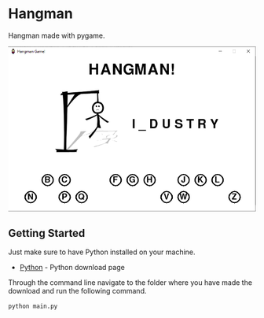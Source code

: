# Hangman

Hangman made with pygame.

![Sample](https://github.com/Vinicyus/Hangman/blob/master/sample.PNG)

## Getting Started


Just make sure to have Python installed on your machine.


* [Python](https://www.python.org/downloads/) - Python download page


Through the command line navigate to the folder where you have made the download and run the following command.


```
python main.py
```
